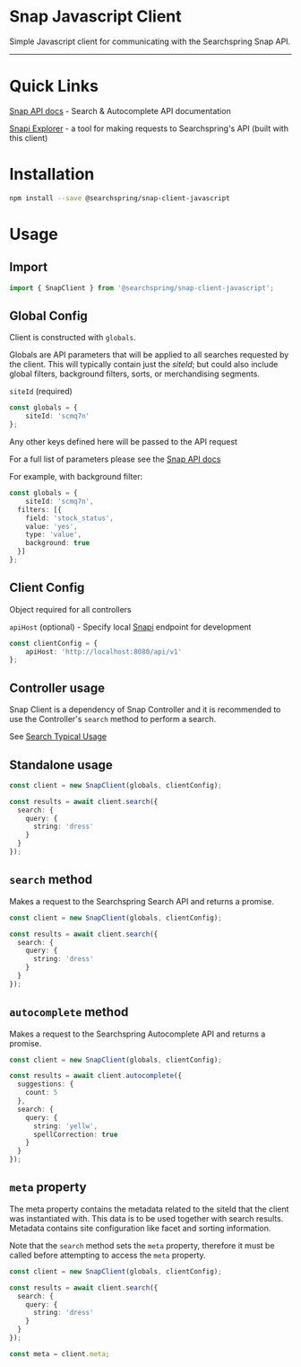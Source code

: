 # Snap Javascript Client

Simple Javascript client for communicating with the Searchspring Snap API.

---

# Quick Links

[Snap API docs](http://snapi.kube.searchspring.io/api/v1/) - Search & Autocomplete API documentation

[Snapi Explorer](https://searchspring.github.io/snapi-explorer/) - a tool for making requests to Searchspring's API (built with this client)

# Installation

```bash
npm install --save @searchspring/snap-client-javascript
```

# Usage
## Import
```typescript
import { SnapClient } from '@searchspring/snap-client-javascript';
```

## Global Config
Client is constructed with `globals`.  

Globals are API parameters that will be applied to all searches requested by the client. This will typically contain just the *siteId*; but could also include global filters, background filters, sorts, or merchandising segments.

`siteId` (required)

```typescript
const globals = {
	siteId: 'scmq7n'
};
```

Any other keys defined here will be passed to the API request

For a full list of parameters please see the [Snap API docs](http://snapi.kube.searchspring.io/api/v1/)

For example, with background filter:

```typescript
const globals = {
	siteId: 'scmq7n',
  filters: [{
    field: 'stock_status',
    value: 'yes',
    type: 'value',
    background: true
  }]
};
```

## Client Config
Object required for all controllers

`apiHost` (optional) - Specify local [Snapi](https://link.to.snapi) endpoint for development
<!-- TODO: snapi link -->

```typescript
const clientConfig = {
	apiHost: 'http://localhost:8080/api/v1'
};
```

## Controller usage
Snap Client is a dependency of Snap Controller and it is recommended to use the Controller's `search` method to perform a search. 

See [Search Typical Usage](../../README.md#SearchTypicalUsage)


## Standalone usage
```typescript
const client = new SnapClient(globals, clientConfig);

const results = await client.search({
  search: {
    query: {
      string: 'dress'
    }
  }
});
```

## `search` method
Makes a request to the Searchspring Search API and returns a promise.  

```typescript
const client = new SnapClient(globals, clientConfig);

const results = await client.search({
  search: {
    query: {
      string: 'dress'
    }
  }
});
```

## `autocomplete` method
Makes a request to the Searchspring Autocomplete API and returns a promise.  

```typescript
const client = new SnapClient(globals, clientConfig);

const results = await client.autocomplete({
  suggestions: {
    count: 5
  },
  search: {
    query: {
      string: 'yellw',
      spellCorrection: true
    }
  }
});
```

## `meta` property
The meta property contains the metadata related to the siteId that the client was instantiated with. This data is to be used together with search results. Metadata contains site configuration like facet and sorting information.

Note that the `search` method sets the `meta` property, therefore it must be called before attempting to access the `meta` property.

```typescript
const client = new SnapClient(globals, clientConfig);

const results = await client.search({
  search: {
    query: {
      string: 'dress'
    }
  }
});

const meta = client.meta;
```